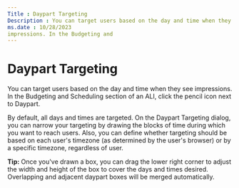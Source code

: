 ```yaml
---
Title : Daypart Targeting
Description : You can target users based on the day and time when they see
ms.date : 10/28/2023
impressions. In the Budgeting and
---
```



# Daypart Targeting



You can target users based on the day and time when they see
impressions. In the Budgeting and
Scheduling section of an ALI, click the pencil icon next to
Daypart.

By default, all days and times are targeted. On the
Daypart Targeting dialog, you can
narrow your targeting by drawing the blocks of time during which you
want to reach users. Also, you can define whether targeting should be
based on each user's timezone (as determined by the user's browser) or
by a specific timezone, regardless of user.



<b>Tip:</b> Once you've drawn a box, you can
drag the lower right corner to adjust the width and height of the box to
cover the days and times desired. Overlapping and adjacent daypart boxes
will be merged automatically.






